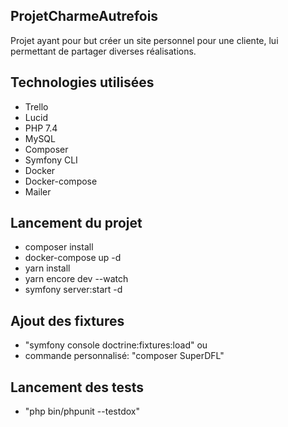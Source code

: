 ## ProjetCharmeAutrefois

Projet ayant pour but créer un site personnel pour une cliente, lui permettant de partager diverses réalisations.

## Technologies utilisées

* Trello
* Lucid
* PHP 7.4
* MySQL
* Composer
* Symfony CLI
* Docker
* Docker-compose
* Mailer

## Lancement du projet

* composer install
* docker-compose up -d
* yarn install
* yarn encore dev --watch
* symfony server:start -d

## Ajout des fixtures

* "symfony console doctrine:fixtures:load"
ou
* commande personnalisé: "composer SuperDFL"

## Lancement des tests

* "php bin/phpunit --testdox"
